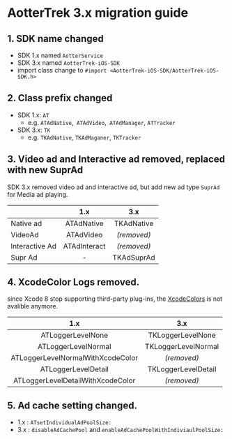 # AotterTrek 3.x migration guide

## 1. SDK name changed

- SDK 1.x named `AotterService`
- SDK 3.x named `AotterTrek-iOS-SDK`
- import class change to `#import <AotterTrek-iOS-SDK/AotterTrek-iOS-SDK.h>`

## 2. Class prefix changed

- SDK 1.x: `AT`
  - e.g. `ATAdNative`,` ATAdVideo`,` ATAdManager`, `ATTracker`
- SDK 3.x: `TK`
  - e.g. `TKAdNative`, `TKAdMaganer`, `TKTracker`

## 3. Video ad and Interactive ad removed, replaced with new SuprAd

SDK 3.x removed video ad and interactive ad, but add new ad type `SuprAd` for Media ad playing.

|                |     1.x      |     3.x     |
| -------------- | :----------: | :---------: |
| Native ad      |  ATAdNative  | TKAdNative  |
| VideoAd        |  ATAdVideo   | *(removed)* |
| Interactive Ad | ATAdInteract | *(removed)* |
| Supr Ad        |      -       | TKAdSuprAd  |



## 4. XcodeColor Logs removed.

since Xcode 8 stop supporting third-party plug-ins, the [XcodeColors](https://github.com/robbiehanson/XcodeColors) is not avalible anymore. 

|                1.x                |         3.x         |
| :-------------------------------: | :-----------------: |
|         ATLoggerLevelNone         |  TKLoggerLevelNone  |
|        ATLoggerLevelNormal        | TKLoggerLevelNormal |
| ATLoggerLevelNormalWithXcodeColor |     *(removed)*     |
|        ATLoggerLevelDetail        | TKLoggerLevelDetail |
| ATLoggerLevelDetailWithXcodeColor |     *(removed)*     |



## 5. Ad cache setting changed.

- 1.x : `ATsetIndividualAdPoolSize:`
- 3.x : `disableAdCachePool` and `enableAdCachePoolWithIndiviaulPoolSize:`

